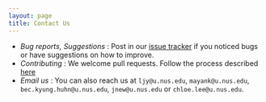 ```yaml
---
layout: page
title: Contact Us
---
```


* *Bug reports, Suggestions* : Post in our [issue tracker](https://github.com/AY2021S1-CS2103-T16-3/tp) if you noticed bugs or have suggestions on how to improve.
* *Contributing* : We welcome pull requests. Follow the process described [here](https://github.com/oss-generic/process)
* *Email us* : You can also reach us at `ljy@u.nus.edu`, `mayank@u.nus.edu`, `bec.kyung.huhn@u.nus.edu`, `jnew@u.nus.edu` or `chloe.lee@u.nus.edu`.
